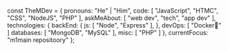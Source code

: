 const TheMDev = {
    pronouns: "He" | "Him",
    code: [
      "JavaScript",
      "HTMC",
      "CSS",
      "NodeJS",
      "PHP"
    ],
    askMeAbout: [
      "web dev",
      "tech",
      "app dev"
    ],
    technologies: {
        backEnd: {
            js: [
              "Node",
              "Express"
            ],
        },
        devOps: [
          "Docker🐳"
        ]
        databases: [
          "MongoDB",
          "MySQL"
        ],
        misc: [
          "PHP"
        ]
    },
    currentFocus: "m1main repositoory"
};
